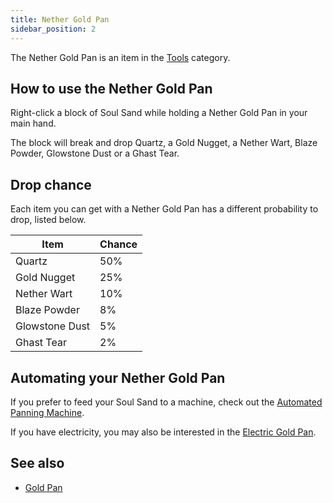```yaml
---
title: Nether Gold Pan
sidebar_position: 2
---
```


The Nether Gold Pan is an item in the [Tools](Tools) category.

## How to use the Nether Gold Pan

Right-click a block of Soul Sand while holding a Nether Gold Pan in your main hand.

The block will break and drop Quartz, a Gold Nugget, a Nether Wart, Blaze Powder, Glowstone Dust or a Ghast Tear.

## Drop chance

Each item you can get with a Nether Gold Pan has a different probability to drop, listed below.

| Item           | Chance |
| -------------- | ------ |
| Quartz         | 50%    |
| Gold Nugget    | 25%    |
| Nether Wart    | 10%    |
| Blaze Powder   | 8%     |
| Glowstone Dust | 5%     |
| Ghast Tear     | 2%     |

## Automating your Nether Gold Pan

If you prefer to feed your Soul Sand to a machine, check out the [Automated Panning Machine](Automated-Panning-Machine).

If you have electricity, you may also be interested in the [Electric Gold Pan](Electric-Gold-Pan).

## See also

* [Gold Pan](Gold-Pan)

